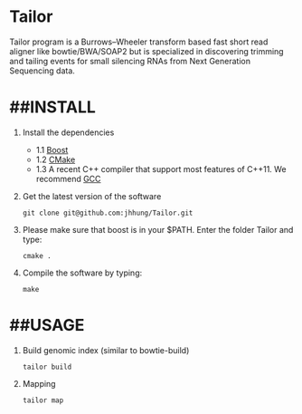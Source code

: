 Tailor
======

Tailor program is a Burrows–Wheeler transform based fast short read aligner like bowtie/BWA/SOAP2 but is specialized in discovering trimming and tailing events for small silencing RNAs from Next Generation Sequencing data. 

##INSTALL
=======
1. Install the dependencies
	- 1.1 [Boost](http://www.boost.org/users/download/)
	- 1.2 [CMake](http://www.cmake.org/)
	- 1.3 A recent C++ compiler that support most features of C++11. We recommend [GCC](http://gcc.gnu.org/)

2. Get the latest version of the software

	`git clone git@github.com:jhhung/Tailor.git`

3. Please make sure that boost is in your $PATH. Enter the folder Tailor and type:

	`cmake .`
	
	
4. Compile the software by typing:

	`make`
	
##USAGE
=====

1.	Build genomic index (similar to bowtie-build)

	`tailor build `
	
2.  Mapping 

	`tailor map`